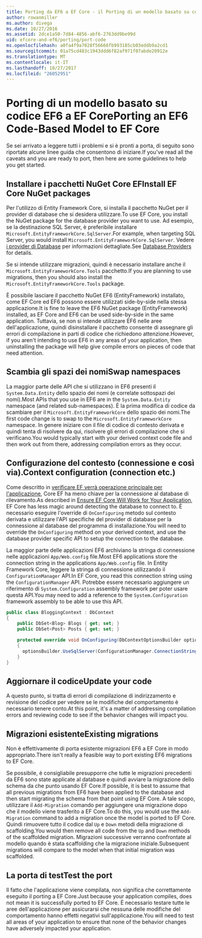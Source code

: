 ```yaml
---
title: Porting da EF6 a EF Core - il Porting di un modello basato su codice
author: rowanmiller
ms.author: divega
ms.date: 10/27/2016
ms.assetid: 2dce1a50-7d84-4856-abf6-2763dd9be99d
uid: efcore-and-ef6/porting/port-code
ms.openlocfilehash: a0fa4f9a7028f56666fb993185cb03eddb9a2cd1
ms.sourcegitcommit: 01a75cd483c1943ddd6f82af971f07abde20912e
ms.translationtype: MT
ms.contentlocale: it-IT
ms.lasthandoff: 10/27/2017
ms.locfileid: "26052951"
---
```

# <a name="porting-an-ef6-code-based-model-to-ef-core"></a><span data-ttu-id="4c97f-102">Porting di un modello basato su codice EF6 a EF Core</span><span class="sxs-lookup"><span data-stu-id="4c97f-102">Porting an EF6 Code-Based Model to EF Core</span></span>

<span data-ttu-id="4c97f-103">Se sei arrivato a leggere tutti i problemi e si è pronti a porta, di seguito sono riportate alcune linee guida che consentono di iniziare.</span><span class="sxs-lookup"><span data-stu-id="4c97f-103">If you've read all the caveats and you are ready to port, then here are some guidelines to help you get started.</span></span>

## <a name="install-ef-core-nuget-packages"></a><span data-ttu-id="4c97f-104">Installare i pacchetti NuGet Core EF</span><span class="sxs-lookup"><span data-stu-id="4c97f-104">Install EF Core NuGet packages</span></span>

<span data-ttu-id="4c97f-105">Per l'utilizzo di Entity Framework Core, si installa il pacchetto NuGet per il provider di database che si desidera utilizzare.</span><span class="sxs-lookup"><span data-stu-id="4c97f-105">To use EF Core, you install the NuGet package for the database provider you want to use.</span></span> <span data-ttu-id="4c97f-106">Ad esempio, se la destinazione SQL Server, è preferibile installare `Microsoft.EntityFrameworkCore.SqlServer`.</span><span class="sxs-lookup"><span data-stu-id="4c97f-106">For example, when targeting SQL Server, you would install `Microsoft.EntityFrameworkCore.SqlServer`.</span></span> <span data-ttu-id="4c97f-107">Vedere [i provider di Database](../../core/providers/index.md) per informazioni dettagliate.</span><span class="sxs-lookup"><span data-stu-id="4c97f-107">See [Database Providers](../../core/providers/index.md) for details.</span></span>

<span data-ttu-id="4c97f-108">Se si intende utilizzare migrazioni, quindi è necessario installare anche il `Microsoft.EntityFrameworkCore.Tools` pacchetto.</span><span class="sxs-lookup"><span data-stu-id="4c97f-108">If you are planning to use migrations, then you should also install the `Microsoft.EntityFrameworkCore.Tools` package.</span></span>

<span data-ttu-id="4c97f-109">È possibile lasciare il pacchetto NuGet EF6 (EntityFramework) installato, come EF Core ed EF6 possono essere utilizzati side-by-side nella stessa applicazione.</span><span class="sxs-lookup"><span data-stu-id="4c97f-109">It is fine to leave the EF6 NuGet package (EntityFramework) installed, as EF Core and EF6 can be used side-by-side in the same application.</span></span> <span data-ttu-id="4c97f-110">Tuttavia, se non si intende utilizzare EF6 nelle aree dell'applicazione, quindi disinstallare il pacchetto consente di assegnare gli errori di compilazione in parti di codice che richiedono attenzione.</span><span class="sxs-lookup"><span data-stu-id="4c97f-110">However, if you aren't intending to use EF6 in any areas of your application, then uninstalling the package will help give compile errors on pieces of code that need attention.</span></span>

## <a name="swap-namespaces"></a><span data-ttu-id="4c97f-111">Scambia gli spazi dei nomi</span><span class="sxs-lookup"><span data-stu-id="4c97f-111">Swap namespaces</span></span>

<span data-ttu-id="4c97f-112">La maggior parte delle API che si utilizzano in EF6 presenti il `System.Data.Entity` dello spazio dei nomi (e correlate sottospazi dei nomi).</span><span class="sxs-lookup"><span data-stu-id="4c97f-112">Most APIs that you use in EF6 are in the `System.Data.Entity` namespace (and related sub-namespaces).</span></span> <span data-ttu-id="4c97f-113">È la prima modifica di codice da scambiare per il `Microsoft.EntityFrameworkCore` dello spazio dei nomi.</span><span class="sxs-lookup"><span data-stu-id="4c97f-113">The first code change is to swap to the `Microsoft.EntityFrameworkCore` namespace.</span></span> <span data-ttu-id="4c97f-114">In genere iniziare con il file di codice di contesto derivata e quindi tenta di risolvere da qui, risolvere gli errori di compilazione che si verificano.</span><span class="sxs-lookup"><span data-stu-id="4c97f-114">You would typically start with your derived context code file and then work out from there, addressing compilation errors as they occur.</span></span>

## <a name="context-configuration-connection-etc"></a><span data-ttu-id="4c97f-115">Configurazione del contesto (connessione e così via).</span><span class="sxs-lookup"><span data-stu-id="4c97f-115">Context configuration (connection etc.)</span></span>

<span data-ttu-id="4c97f-116">Come descritto in [verificare EF verrà operazione principale per l'applicazione](ensure-requirements.md), Core EF ha meno chiave per la connessione al database di rilevamento.</span><span class="sxs-lookup"><span data-stu-id="4c97f-116">As described in [Ensure EF Core Will Work for Your Application](ensure-requirements.md), EF Core has less magic around detecting the database to connect to.</span></span> <span data-ttu-id="4c97f-117">È necessario eseguire l'override di `OnConfiguring` metodo sul contesto derivata e utilizzare l'API specifiche del provider di database per la connessione al database del programma di installazione.</span><span class="sxs-lookup"><span data-stu-id="4c97f-117">You will need to override the `OnConfiguring` method on your derived context, and use the database provider specific API to setup the connection to the database.</span></span>

<span data-ttu-id="4c97f-118">La maggior parte delle applicazioni EF6 archiviano la stringa di connessione nelle applicazioni `App/Web.config` file.</span><span class="sxs-lookup"><span data-stu-id="4c97f-118">Most EF6 applications store the connection string in the applications `App/Web.config` file.</span></span> <span data-ttu-id="4c97f-119">In Entity Framework Core, leggere la stringa di connessione utilizzando il `ConfigurationManager` API.</span><span class="sxs-lookup"><span data-stu-id="4c97f-119">In EF Core, you read this connection string using the `ConfigurationManager` API.</span></span> <span data-ttu-id="4c97f-120">Potrebbe essere necessario aggiungere un riferimento di `System.Configuration` assembly framework per poter usare questa API.</span><span class="sxs-lookup"><span data-stu-id="4c97f-120">You may need to add a reference to the `System.Configuration` framework assembly to be able to use this API.</span></span>

``` csharp
public class BloggingContext : DbContext
{
    public DbSet<Blog> Blogs { get; set; }
    public DbSet<Post> Posts { get; set; }

    protected override void OnConfiguring(DbContextOptionsBuilder optionsBuilder)
    {
      optionsBuilder.UseSqlServer(ConfigurationManager.ConnectionStrings["BloggingDatabase"].ConnectionString);
    }
}
```

## <a name="update-your-code"></a><span data-ttu-id="4c97f-121">Aggiornare il codice</span><span class="sxs-lookup"><span data-stu-id="4c97f-121">Update your code</span></span>

<span data-ttu-id="4c97f-122">A questo punto, si tratta di errori di compilazione di indirizzamento e revisione del codice per vedere se le modifiche del comportamento è necessario tenere conto.</span><span class="sxs-lookup"><span data-stu-id="4c97f-122">At this point, it's a matter of addressing compilation errors and reviewing code to see if the behavior changes will impact you.</span></span>

## <a name="existing-migrations"></a><span data-ttu-id="4c97f-123">Migrazioni esistente</span><span class="sxs-lookup"><span data-stu-id="4c97f-123">Existing migrations</span></span>

<span data-ttu-id="4c97f-124">Non è effettivamente di porta esistente migrazioni EF6 a EF Core in modo appropriato.</span><span class="sxs-lookup"><span data-stu-id="4c97f-124">There isn't really a feasible way to port existing EF6 migrations to EF Core.</span></span>

<span data-ttu-id="4c97f-125">Se possibile, è consigliabile presupporre che tutte le migrazioni precedenti da EF6 sono state applicate al database e quindi avviare la migrazione dello schema da che punto usando EF Core.</span><span class="sxs-lookup"><span data-stu-id="4c97f-125">If possible, it is best to assume that all previous migrations from EF6 have been applied to the database and then start migrating the schema from that point using EF Core.</span></span> <span data-ttu-id="4c97f-126">A tale scopo, utilizzare il `Add-Migration` comando per aggiungere una migrazione dopo che il modello viene trasferito a EF Core.</span><span class="sxs-lookup"><span data-stu-id="4c97f-126">To do this, you would use the `Add-Migration` command to add a migration once the model is ported to EF Core.</span></span> <span data-ttu-id="4c97f-127">Quindi rimuovere tutto il codice dal `Up` e `Down` metodi della migrazione di scaffolding.</span><span class="sxs-lookup"><span data-stu-id="4c97f-127">You would then remove all code from the `Up` and `Down` methods of the scaffolded migration.</span></span> <span data-ttu-id="4c97f-128">Migrazioni successive verranno confrontate al modello quando è stata scaffolding che la migrazione iniziale.</span><span class="sxs-lookup"><span data-stu-id="4c97f-128">Subsequent migrations will compare to the model when that initial migration was scaffolded.</span></span>

## <a name="test-the-port"></a><span data-ttu-id="4c97f-129">La porta di test</span><span class="sxs-lookup"><span data-stu-id="4c97f-129">Test the port</span></span>

<span data-ttu-id="4c97f-130">Il fatto che l'applicazione viene compilata, non significa che correttamente eseguito il porting a EF Core.</span><span class="sxs-lookup"><span data-stu-id="4c97f-130">Just because your application compiles, does not mean it is successfully ported to EF Core.</span></span> <span data-ttu-id="4c97f-131">È necessario testare tutte le aree dell'applicazione per assicurarsi che nessuna delle modifiche del comportamento hanno effetti negativi sull'applicazione.</span><span class="sxs-lookup"><span data-stu-id="4c97f-131">You will need to test all areas of your application to ensure that none of the behavior changes have adversely impacted your application.</span></span>
